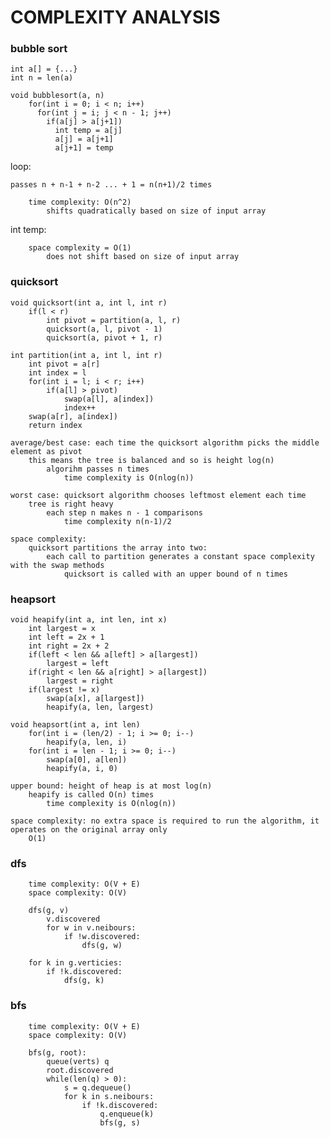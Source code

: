 # COMPLEXITY ANALYSIS

### bubble sort

    int a[] = {...}
    int n = len(a)
    
    void bubblesort(a, n)
        for(int i = 0; i < n; i++)
          for(int j = i; j < n - 1; j++)
            if(a[j] > a[j+1])
              int temp = a[j]
              a[j] = a[j+1]
              a[j+1] = temp

loop:

    passes n + n-1 + n-2 ... + 1 = n(n+1)/2 times
            
        time complexity: O(n^2)
            shifts quadratically based on size of input array
        
int temp:
    
        space complexity = O(1)
            does not shift based on size of input array
    
  
### quicksort

    void quicksort(int a, int l, int r)
        if(l < r)
            int pivot = partition(a, l, r)
            quicksort(a, l, pivot - 1)
            quicksort(a, pivot + 1, r)
            
    int partition(int a, int l, int r)
        int pivot = a[r]
        int index = l
        for(int i = l; i < r; i++)
            if(a[l] > pivot)
                swap(a[l], a[index])
                index++
        swap(a[r], a[index])
        return index
        
    average/best case: each time the quicksort algorithm picks the middle element as pivot
        this means the tree is balanced and so is height log(n)
            algorihm passes n times
                time complexity is O(nlog(n))
                
    worst case: quicksort algorithm chooses leftmost element each time
        tree is right heavy
            each step n makes n - 1 comparisons
                time complexity n(n-1)/2

    space complexity:
        quicksort partitions the array into two:
            each call to partition generates a constant space complexity with the swap methods
                quicksort is called with an upper bound of n times
                
### heapsort

    void heapify(int a, int len, int x)
        int largest = x
        int left = 2x + 1
        int right = 2x + 2
        if(left < len && a[left] > a[largest])
            largest = left
        if(right < len && a[right] > a[largest])
            largest = right
        if(largest != x)
            swap(a[x], a[largest])
            heapify(a, len, largest)
            
    void heapsort(int a, int len)
        for(int i = (len/2) - 1; i >= 0; i--)
            heapify(a, len, i)
        for(int i = len - 1; i >= 0; i--)
            swap(a[0], a[len])
            heapify(a, i, 0)
            
    upper bound: height of heap is at most log(n)
        heapify is called O(n) times
            time complexity is O(nlog(n))
            
    space complexity: no extra space is required to run the algorithm, it operates on the original array only
        O(1)


### dfs

        time complexity: O(V + E)
        space complexity: O(V)
        
        dfs(g, v)
            v.discovered
            for w in v.neibours:
                if !w.discovered:
                    dfs(g, w)
                    
        for k in g.verticies:
            if !k.discovered:
                dfs(g, k)
                
###  bfs

        time complexity: O(V + E)
        space complexity: O(V)
        
        bfs(g, root):
            queue(verts) q
            root.discovered
            while(len(q) > 0):
                s = q.dequeue()
                for k in s.neibours:
                    if !k.discovered:
                        q.enqueue(k)
                        bfs(g, s)

